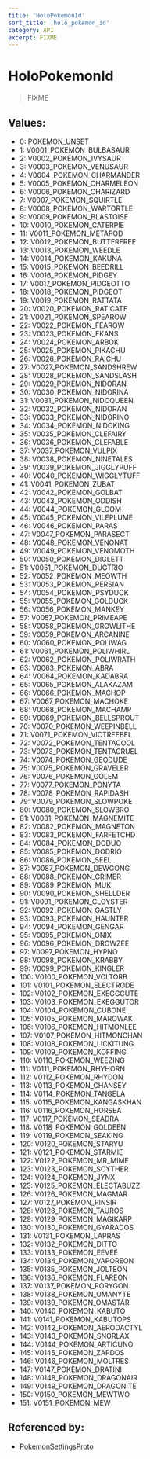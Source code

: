 ```yaml
---
title: 'HoloPokemonId'
sort_title: 'holo_pokemon_id'
category: API
excerpt: FIXME
---
```


# HoloPokemonId

> FIXME

## Values:

- 0: POKEMON_UNSET
- 1: V0001_POKEMON_BULBASAUR
- 2: V0002_POKEMON_IVYSAUR
- 3: V0003_POKEMON_VENUSAUR
- 4: V0004_POKEMON_CHARMANDER
- 5: V0005_POKEMON_CHARMELEON
- 6: V0006_POKEMON_CHARIZARD
- 7: V0007_POKEMON_SQUIRTLE
- 8: V0008_POKEMON_WARTORTLE
- 9: V0009_POKEMON_BLASTOISE
- 10: V0010_POKEMON_CATERPIE
- 11: V0011_POKEMON_METAPOD
- 12: V0012_POKEMON_BUTTERFREE
- 13: V0013_POKEMON_WEEDLE
- 14: V0014_POKEMON_KAKUNA
- 15: V0015_POKEMON_BEEDRILL
- 16: V0016_POKEMON_PIDGEY
- 17: V0017_POKEMON_PIDGEOTTO
- 18: V0018_POKEMON_PIDGEOT
- 19: V0019_POKEMON_RATTATA
- 20: V0020_POKEMON_RATICATE
- 21: V0021_POKEMON_SPEAROW
- 22: V0022_POKEMON_FEAROW
- 23: V0023_POKEMON_EKANS
- 24: V0024_POKEMON_ARBOK
- 25: V0025_POKEMON_PIKACHU
- 26: V0026_POKEMON_RAICHU
- 27: V0027_POKEMON_SANDSHREW
- 28: V0028_POKEMON_SANDSLASH
- 29: V0029_POKEMON_NIDORAN
- 30: V0030_POKEMON_NIDORINA
- 31: V0031_POKEMON_NIDOQUEEN
- 32: V0032_POKEMON_NIDORAN
- 33: V0033_POKEMON_NIDORINO
- 34: V0034_POKEMON_NIDOKING
- 35: V0035_POKEMON_CLEFAIRY
- 36: V0036_POKEMON_CLEFABLE
- 37: V0037_POKEMON_VULPIX
- 38: V0038_POKEMON_NINETALES
- 39: V0039_POKEMON_JIGGLYPUFF
- 40: V0040_POKEMON_WIGGLYTUFF
- 41: V0041_POKEMON_ZUBAT
- 42: V0042_POKEMON_GOLBAT
- 43: V0043_POKEMON_ODDISH
- 44: V0044_POKEMON_GLOOM
- 45: V0045_POKEMON_VILEPLUME
- 46: V0046_POKEMON_PARAS
- 47: V0047_POKEMON_PARASECT
- 48: V0048_POKEMON_VENONAT
- 49: V0049_POKEMON_VENOMOTH
- 50: V0050_POKEMON_DIGLETT
- 51: V0051_POKEMON_DUGTRIO
- 52: V0052_POKEMON_MEOWTH
- 53: V0053_POKEMON_PERSIAN
- 54: V0054_POKEMON_PSYDUCK
- 55: V0055_POKEMON_GOLDUCK
- 56: V0056_POKEMON_MANKEY
- 57: V0057_POKEMON_PRIMEAPE
- 58: V0058_POKEMON_GROWLITHE
- 59: V0059_POKEMON_ARCANINE
- 60: V0060_POKEMON_POLIWAG
- 61: V0061_POKEMON_POLIWHIRL
- 62: V0062_POKEMON_POLIWRATH
- 63: V0063_POKEMON_ABRA
- 64: V0064_POKEMON_KADABRA
- 65: V0065_POKEMON_ALAKAZAM
- 66: V0066_POKEMON_MACHOP
- 67: V0067_POKEMON_MACHOKE
- 68: V0068_POKEMON_MACHAMP
- 69: V0069_POKEMON_BELLSPROUT
- 70: V0070_POKEMON_WEEPINBELL
- 71: V0071_POKEMON_VICTREEBEL
- 72: V0072_POKEMON_TENTACOOL
- 73: V0073_POKEMON_TENTACRUEL
- 74: V0074_POKEMON_GEODUDE
- 75: V0075_POKEMON_GRAVELER
- 76: V0076_POKEMON_GOLEM
- 77: V0077_POKEMON_PONYTA
- 78: V0078_POKEMON_RAPIDASH
- 79: V0079_POKEMON_SLOWPOKE
- 80: V0080_POKEMON_SLOWBRO
- 81: V0081_POKEMON_MAGNEMITE
- 82: V0082_POKEMON_MAGNETON
- 83: V0083_POKEMON_FARFETCHD
- 84: V0084_POKEMON_DODUO
- 85: V0085_POKEMON_DODRIO
- 86: V0086_POKEMON_SEEL
- 87: V0087_POKEMON_DEWGONG
- 88: V0088_POKEMON_GRIMER
- 89: V0089_POKEMON_MUK
- 90: V0090_POKEMON_SHELLDER
- 91: V0091_POKEMON_CLOYSTER
- 92: V0092_POKEMON_GASTLY
- 93: V0093_POKEMON_HAUNTER
- 94: V0094_POKEMON_GENGAR
- 95: V0095_POKEMON_ONIX
- 96: V0096_POKEMON_DROWZEE
- 97: V0097_POKEMON_HYPNO
- 98: V0098_POKEMON_KRABBY
- 99: V0099_POKEMON_KINGLER
- 100: V0100_POKEMON_VOLTORB
- 101: V0101_POKEMON_ELECTRODE
- 102: V0102_POKEMON_EXEGGCUTE
- 103: V0103_POKEMON_EXEGGUTOR
- 104: V0104_POKEMON_CUBONE
- 105: V0105_POKEMON_MAROWAK
- 106: V0106_POKEMON_HITMONLEE
- 107: V0107_POKEMON_HITMONCHAN
- 108: V0108_POKEMON_LICKITUNG
- 109: V0109_POKEMON_KOFFING
- 110: V0110_POKEMON_WEEZING
- 111: V0111_POKEMON_RHYHORN
- 112: V0112_POKEMON_RHYDON
- 113: V0113_POKEMON_CHANSEY
- 114: V0114_POKEMON_TANGELA
- 115: V0115_POKEMON_KANGASKHAN
- 116: V0116_POKEMON_HORSEA
- 117: V0117_POKEMON_SEADRA
- 118: V0118_POKEMON_GOLDEEN
- 119: V0119_POKEMON_SEAKING
- 120: V0120_POKEMON_STARYU
- 121: V0121_POKEMON_STARMIE
- 122: V0122_POKEMON_MR_MIME
- 123: V0123_POKEMON_SCYTHER
- 124: V0124_POKEMON_JYNX
- 125: V0125_POKEMON_ELECTABUZZ
- 126: V0126_POKEMON_MAGMAR
- 127: V0127_POKEMON_PINSIR
- 128: V0128_POKEMON_TAUROS
- 129: V0129_POKEMON_MAGIKARP
- 130: V0130_POKEMON_GYARADOS
- 131: V0131_POKEMON_LAPRAS
- 132: V0132_POKEMON_DITTO
- 133: V0133_POKEMON_EEVEE
- 134: V0134_POKEMON_VAPOREON
- 135: V0135_POKEMON_JOLTEON
- 136: V0136_POKEMON_FLAREON
- 137: V0137_POKEMON_PORYGON
- 138: V0138_POKEMON_OMANYTE
- 139: V0139_POKEMON_OMASTAR
- 140: V0140_POKEMON_KABUTO
- 141: V0141_POKEMON_KABUTOPS
- 142: V0142_POKEMON_AERODACTYL
- 143: V0143_POKEMON_SNORLAX
- 144: V0144_POKEMON_ARTICUNO
- 145: V0145_POKEMON_ZAPDOS
- 146: V0146_POKEMON_MOLTRES
- 147: V0147_POKEMON_DRATINI
- 148: V0148_POKEMON_DRAGONAIR
- 149: V0149_POKEMON_DRAGONITE
- 150: V0150_POKEMON_MEWTWO
- 151: V0151_POKEMON_MEW

## Referenced by:

- [PokemonSettingsProto](../../messages/PokemonSettingsProto/)
